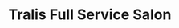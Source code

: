 ---
title: "Tralis Full Service Salon"
url: /mount-pocono/tralis-full-service-salon/
shop: hairdresser
---